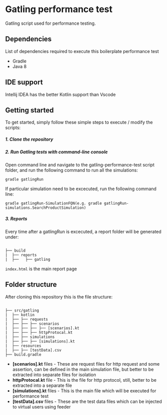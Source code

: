 # Gatling performance test
Gatling script used for performance testing.

## Dependencies
List of dependencies required to execute this boilerplate performance test

* Gradle
* Java 8

## IDE support
Intellij IDEA has the better Kotlin support than Vscode
## Getting started
To get started, simply follow these simple steps to execute / modify the scripts:

##### 1. Clone the repository

##### 2. Run Gatling tests with command-line console

Open command line and navigate to the gatling-performance-test script folder, and run the following command to run all the simulations:

``` ms-dos
gradle gatlingRun
```

If particular simulation need to be excecuted, run the following command line:

``` ms-dos
gradle gatlingRun-SimulationFQN(e.g. gradle gatlingRun-simulations.SearchProductSimulation)
```

##### 3. Reports

Every time after a gatlingRun is excecuted, a report folder will be generated under:
```

├── build
|  ├── reports
|  ├──   ├── gatling
```
```index.html``` is the main report page
## Folder structure
After cloning this repository this is the file structure:

```

├── src/gatling
|  ├── kotlin
|  ├── ├── requests
|  ├── ├── ├── scenarios
|  ├── ├── ├── ├── [scenarios].kt
|  ├── ├── ├── httpProtocal.kt
|  ├── ├── simulations
|  ├── ├── ├── [simulations].kt
|  ├── resources
|  ├── ├── [testData].csv
├── build.gradle
```

* **[scenarios].kt** files - These are request files for http request and some assertion, can be defined in the main simulation file, but better to be extracted into separate files for isolation
* **httpProtocal.kt** file - This is the file for http protocol, still, better to be extracted into a separate file
* **[simulations].kt** files - This is the main file which will be executed for performance test
* **[testData].csv** files - These are the test data files which can be injected to virtual users using feeder
